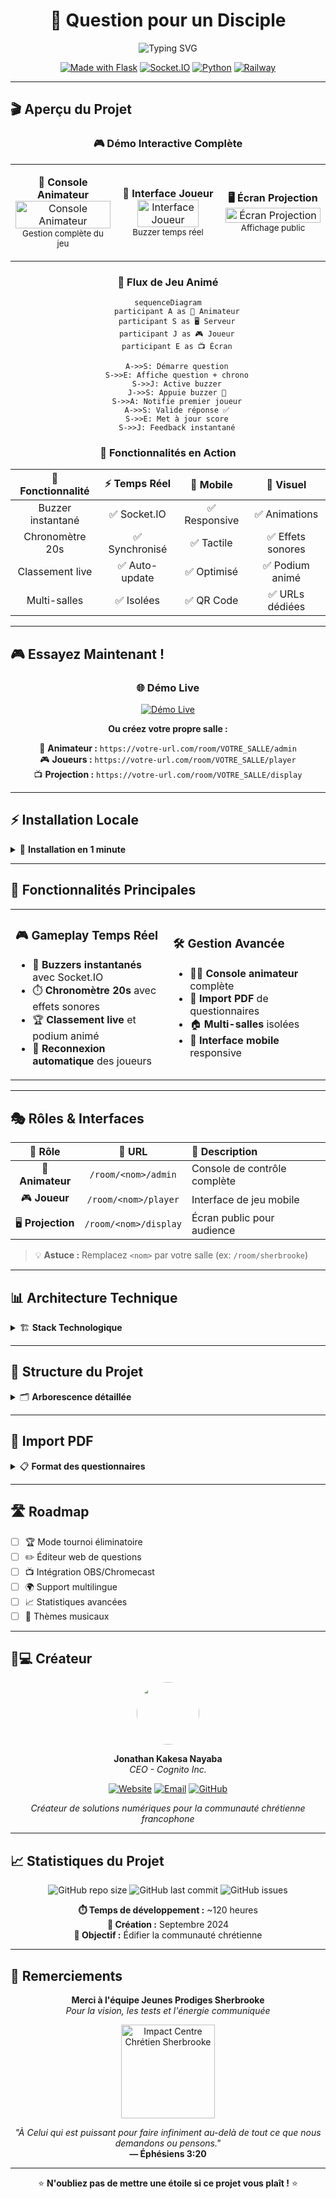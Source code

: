 <div align="center">

# 🎯 Question pour un Disciple

<img src="https://readme-typing-svg.herokuapp.com?font=Fira+Code&size=22&duration=3000&pause=1000&color=2E86AB&center=true&vCenter=true&width=600&lines=Jeu+de+Quiz+Biblique+Multi-joueurs;Inspiré+de+Question+pour+un+Champion;Pour+l'Église+Jeunes+Prodiges+Sherbrooke" alt="Typing SVG" />

[![Made with Flask](https://img.shields.io/badge/Made%20with-Flask-1f425f.svg?style=for-the-badge&logo=flask)](https://flask.palletsprojects.com/)
[![Socket.IO](https://img.shields.io/badge/Socket.IO-black?style=for-the-badge&logo=socket.io&badgeColor=010101)](https://socket.io/)
[![Python](https://img.shields.io/badge/python-3670A0?style=for-the-badge&logo=python&logoColor=ffdd54)](https://python.org)
[![Railway](https://img.shields.io/badge/Railway-131415?style=for-the-badge&logo=railway&logoColor=white)](https://railway.app)

</div>

---

## 🎬 Aperçu du Projet

<div align="center">

### 🎮 **Démo Interactive Complète**

<table>
<tr>
<td align="center" width="33%">

**🎯 Console Animateur**
<br/>
<img src="https://via.placeholder.com/400x300/2E86AB/FFFFFF?text=Console+Animateur" alt="Console Animateur" width="100%" />
<br/>
<sub>Gestion complète du jeu</sub>

</td>
<td align="center" width="33%">

**📱 Interface Joueur**
<br/>
<img src="https://via.placeholder.com/250x400/F39C12/FFFFFF?text=Interface+Joueur" alt="Interface Joueur" width="80%" />
<br/>
<sub>Buzzer temps réel</sub>

</td>
<td align="center" width="33%">

**🖥️ Écran Projection**
<br/>
<img src="https://via.placeholder.com/400x250/E74C3C/FFFFFF?text=Ecran+Projection" alt="Écran Projection" width="100%" />
<br/>
<sub>Affichage public</sub>

</td>
</tr>
</table>

### 🎪 **Flux de Jeu Animé**

```mermaid
sequenceDiagram
    participant A as 🎯 Animateur
    participant S as 🖥️ Serveur
    participant J as 🎮 Joueur
    participant E as 📺 Écran
    
    A->>S: Démarre question
    S->>E: Affiche question + chrono
    S->>J: Active buzzer
    J->>S: Appuie buzzer 🔴
    S->>A: Notifie premier joueur
    A->>S: Valide réponse ✅
    S->>E: Met à jour score
    S->>J: Feedback instantané
```

### 🚀 **Fonctionnalités en Action**

<div align="center">

| 🎯 **Fonctionnalité** | ⚡ **Temps Réel** | 📱 **Mobile** | 🎪 **Visuel** |
|:---:|:---:|:---:|:---:|
| Buzzer instantané | ✅ Socket.IO | ✅ Responsive | ✅ Animations |
| Chronomètre 20s | ✅ Synchronisé | ✅ Tactile | ✅ Effets sonores |
| Classement live | ✅ Auto-update | ✅ Optimisé | ✅ Podium animé |
| Multi-salles | ✅ Isolées | ✅ QR Code | ✅ URLs dédiées |

</div>

</div>

---

## 🎮 **Essayez Maintenant !**

<div align="center">

### 🌐 **Démo Live**

[![Démo Live](https://img.shields.io/badge/🎯_Démo_Live-Essayer_Maintenant-success?style=for-the-badge&logo=rocket)](https://question-pour-un-disciple.railway.app)

**Ou créez votre propre salle :**

🎯 **Animateur :** `https://votre-url.com/room/VOTRE_SALLE/admin`  
🎮 **Joueurs :** `https://votre-url.com/room/VOTRE_SALLE/player`  
📺 **Projection :** `https://votre-url.com/room/VOTRE_SALLE/display`

</div>

---

## ⚡ Installation Locale

<details>
<summary>🚀 <strong>Installation en 1 minute</strong></summary>

```bash
# 📥 Cloner le projet
git clone https://github.com/JonathanK-N/question-pour-un-disciple.git
cd question-pour-un-disciple

# 🐍 Environnement Python
python -m venv .venv
.venv\Scripts\activate  # Windows
# source .venv/bin/activate  # Linux/Mac

# 📦 Dépendances
pip install -r requirements.txt

# 🎮 Lancement
python app.py
```

**🌐 Accès :** `http://localhost:5000`

</details>

---

## 🎯 Fonctionnalités Principales

<table>
<tr>
<td width="50%">

### 🎮 **Gameplay Temps Réel**
- 🔴 **Buzzers instantanés** avec Socket.IO
- ⏱️ **Chronomètre 20s** avec effets sonores
- 🏆 **Classement live** et podium animé
- 🔄 **Reconnexion automatique** des joueurs

</td>
<td width="50%">

### 🛠️ **Gestion Avancée**
- 👨💼 **Console animateur** complète
- 📄 **Import PDF** de questionnaires
- 🏠 **Multi-salles** isolées
- 📱 **Interface mobile** responsive

</td>
</tr>
</table>

---

## 🎭 Rôles & Interfaces

<div align="center">

| 👤 **Rôle** | 🔗 **URL** | 📝 **Description** |
|:---:|:---:|:---|
| 🎯 **Animateur** | `/room/<nom>/admin` | Console de contrôle complète |
| 🎮 **Joueur** | `/room/<nom>/player` | Interface de jeu mobile |
| 🖥️ **Projection** | `/room/<nom>/display` | Écran public pour audience |

</div>

> 💡 **Astuce :** Remplacez `<nom>` par votre salle (ex: `/room/sherbrooke`)

---

## 📊 Architecture Technique

<details>
<summary>🏗️ <strong>Stack Technologique</strong></summary>

```mermaid
graph TB
    A[Client Web] --> B[Flask Server]
    B --> C[Socket.IO]
    B --> D[PyPDF2]
    B --> E[JSON Database]
    C --> F[Real-time Events]
    D --> G[PDF Import]
    E --> H[Questions Storage]
```

**Technologies :**
- 🐍 **Backend :** Flask + Flask-SocketIO
- 🎨 **Frontend :** HTML5 + CSS3 + Vanilla JS
- 📄 **PDF :** PyPDF2 pour l'import
- 💾 **Data :** JSON persistant
- 🚀 **Deploy :** Railway compatible

</details>

---

## 📁 Structure du Projet

<details>
<summary>🗂️ <strong>Arborescence détaillée</strong></summary>

```
question-pour-un-disciple/
├── 🐍 app.py                 # Serveur Flask principal
├── 📋 requirements.txt       # Dépendances Python
├── 📊 data/
│   └── 📝 questions.json     # Base de données questions
├── 🎨 static/
│   ├── 📜 script.js          # Logique client
│   ├── 🎨 style.css          # Styles CSS
│   ├── 🔊 buzzer.mp3         # Effets sonores
│   └── 🖼️ assets/           # Images & GIFs
└── 📄 templates/
    ├── 👨💼 admin.html         # Console animateur
    ├── 🖥️ display.html        # Écran projection
    ├── 🎮 player.html         # Interface joueur
    └── 🏠 index.html          # Page d'accueil
```

</details>

---

## 📄 Import PDF

<details>
<summary>📋 <strong>Format des questionnaires</strong></summary>

**Structure attendue :**
```
Question: Qui a écrit l'Apocalypse ?
Réponse: L'apôtre Jean

Question 2 - Quel est le premier miracle de Jésus ?
Réponse 2: L'eau changée en vin à Cana
```

**Formats acceptés :**
- ✅ `Question:` / `Q:` / `Question 1`
- ✅ `Réponse:` / `Reponse:` / `Answer:`
- ✅ Insensible à la casse

</details>

---

## 🛣️ Roadmap

- [ ] 🏆 Mode tournoi éliminatoire
- [ ] ✏️ Éditeur web de questions
- [ ] 📺 Intégration OBS/Chromecast
- [ ] 🌍 Support multilingue
- [ ] 📈 Statistiques avancées
- [ ] 🎵 Thèmes musicaux

---

## 👨💻 Créateur

<div align="center">

<img src="https://github.com/JonathanK-N.png" width="100" style="border-radius: 50%;" />

**Jonathan Kakesa Nayaba**  
*CEO - Cognito Inc.*

[![Website](https://img.shields.io/badge/Website-cognito--inc.ca-blue?style=flat-square&logo=google-chrome)](https://cognito-inc.ca)
[![Email](https://img.shields.io/badge/Email-cognito943%40gmail.com-red?style=flat-square&logo=gmail)](mailto:cognito943@gmail.com)
[![GitHub](https://img.shields.io/badge/GitHub-JonathanK--N-black?style=flat-square&logo=github)](https://github.com/JonathanK-N)

*Créateur de solutions numériques pour la communauté chrétienne francophone*

</div>

---

## 📈 Statistiques du Projet

<div align="center">

![GitHub repo size](https://img.shields.io/github/repo-size/JonathanK-N/question-pour-un-disciple?style=for-the-badge)
![GitHub last commit](https://img.shields.io/github/last-commit/JonathanK-N/question-pour-un-disciple?style=for-the-badge)
![GitHub issues](https://img.shields.io/github/issues/JonathanK-N/question-pour-un-disciple?style=for-the-badge)

**⏱️ Temps de développement :** ~120 heures  
**📅 Création :** Septembre 2024  
**🎯 Objectif :** Édifier la communauté chrétienne

</div>

---

## 🙏 Remerciements

<div align="center">

**Merci à l'équipe Jeunes Prodiges Sherbrooke**  
*Pour la vision, les tests et l'énergie communiquée*

<img src="static/assets/logo-icc-sherbrooke.png" alt="Impact Centre Chrétien Sherbrooke" width="150" />

*"À Celui qui est puissant pour faire infiniment au-delà de tout ce que nous demandons ou pensons."*  
**— Éphésiens 3:20**

---

⭐ **N'oubliez pas de mettre une étoile si ce projet vous plaît !** ⭐

</div>